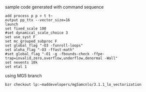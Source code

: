 sample code generated with command sequence

```
add process p p > t t~
output pp_ttx --vector_size=16
launch
set fixed_scale 100
#set dynamical_scale_choice 3
set use_syst F
set mc_grouped_subproc F
set global_flag "-O3 -funroll-loops"
set aloha_flag "-O3 -ffast-math"
#set global_flag "-O1 -g -fbounds-check -ffpe-trap=invalid,zero,overflow,underflow,denormal -Wall"
set nevents 10k
set etal 1
```
 
using MG5 branch 

```
bzr checkout lp:~maddevelopers/mg5amcnlo/3.1.1_lo_vectorization
```


